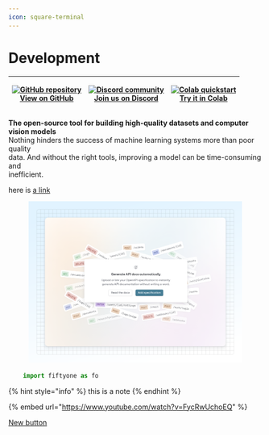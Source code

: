 ```yaml
---
icon: square-terminal
---
```


# Development

| <p><a href="https://github.com/voxel51/fiftyone"><img src="_static/images/icons/github-logo-256px.png" alt="GitHub repository"><br>View on GitHub</a></p> | <p><a href="https://community.voxel51.com/"><img src="_static/images/icons/discord-logo-256px.png" alt="Discord community"><br>Join us on Discord</a></p> | <p><a href="https://colab.research.google.com/github/voxel51/fiftyone-examples/blob/master/examples/quickstart.ipynb"><img src="_static/images/icons/colab-logo-256px.png" alt="Colab quickstart"><br>Try it in Colab</a></p> |
| --------------------------------------------------------------------------------------------------------------------------------------------------------- | --------------------------------------------------------------------------------------------------------------------------------------------------------- | ----------------------------------------------------------------------------------------------------------------------------------------------------------------------------------------------------------------------------- |

**The open-source tool for building high-quality datasets and computer vision models**\
Nothing hinders the success of machine learning systems more than poor quality\
data. And without the right tools, improving a model can be time-consuming and\
inefficient.

here is [a link](../changelogs/api.md)

<figure><img src="../.gitbook/assets/02_04_25_add_api_spec.svg" alt=""><figcaption></figcaption></figure>

```python
    import fiftyone as fo
```

{% hint style="info" %}
this is a note
{% endhint %}

{% embed url="https://www.youtube.com/watch?v=FycRwUchoEQ" %}

<a href="../changelogs/api.md" class="button primary">New button</a>
